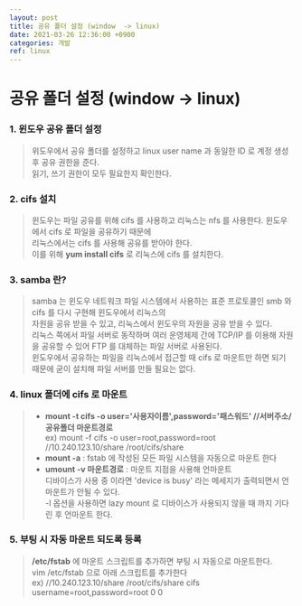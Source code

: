 ```yaml
---
layout: post
title: 공유 폴더 설정 (window  -> linux)
date: 2021-03-26 12:36:00 +0900
categories: 개발
ref: linux
---
```

# 공유 폴더 설정 (window  -> linux)

### 1. 윈도우 공유 폴더 설정   
> 위도우에서 공유 폴더를 설정하고 linux user name 과 동일한 ID 로 계정 생성 후 공유 권한을 준다.   
읽기, 쓰기 권한이 모두 필요한지 확인한다.   

### 2. cifs 설치   
> 윈도우는 파일 공유를 위해 cifs 를 사용하고 리눅스는 nfs 를 사용한다. 윈도우에서 cifs 로 파일을 공유하기 때문에   
리눅스에서는 cifs 를 사용해 공유를 받아야 한다.   
이를 위해 **yum install cifs** 로 리눅스에 cifs 를 설치한다.   
   
### 3. samba 란?
> samba 는 윈도우 네트워크 파일 시스템에서 사용하는 표준 프로토콜인 smb 와 cifs 를 다시 구현해 윈도우에서 리눅스의   
자원을 공유 받을 수 있고, 리눅스에서 윈도우의 자원을 공유 받을 수 있다.   
리눅스 쪽에서 파일 서버로 동작하며 여러 운영체제 간에 TCP/IP 를 이용해 자원을 공유할 수 있어 FTP 를 대체하는 파일 서버로 사용된다.   
윈도우에서 공유하는 파일을 리눅스에서 접근할 때 cifs 로 마운트만 하면 되기 때문에 굳이 설치해 파일 서버를 만들 필요는 없다.

### 4. linux 폴더에 cifs 로 마운트
> - **mount -t cifs -o user='사용자이름',password='패스워드' //서버주소/공유폴더 마운트경로**   
ex) mount -f cifs -o user=root,password=root //10.240.123.10/share /root/cifs/share   
> - **mount -a** : fstab 에 작성된 모든 파일 시스템을 자동으로 마운트 한다   
> - **umount -v 마운트경로** : 마운트 지점을 사용해 언마운트   
디바이스가 사용 중 이라면 'device is busy' 라는 메세지가 출력되면서 언마운트가 안될 수 있다.   
-l 옵션을 사용하면 lazy mount 로 디바이스가 사용되지 않을 때 까지 기다린 후 언마운트 한다.

### 5. 부팅 시 자동 마운트 되도록 등록 
> **/etc/fstab** 에 마운트 스크립트를 추가하면 부팅 시 자동으로 마운트한다.   
vim /etc/fstab 으로 아래 스크립트를 추가한다   
ex) //10.240.123.10/share /root/cifs/share cifs username=root,password=root 0 0
